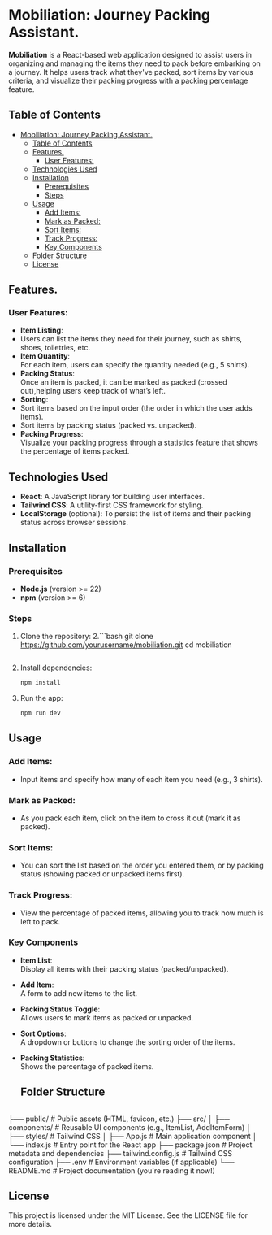 
# Mobiliation: Journey Packing Assistant.

**Mobiliation** is a React-based web application designed to assist users in organizing and managing the items they need to pack before embarking on a journey. It helps users track what they've packed, sort items by various criteria, and visualize their packing progress with a packing percentage feature.

## Table of Contents
- [Mobiliation: Journey Packing Assistant.](#mobiliation-journey-packing-assistant)
  - [Table of Contents](#table-of-contents)
  - [Features.](#features)
    - [User Features:](#user-features)
  - [Technologies Used](#technologies-used)
  - [Installation](#installation)
    - [Prerequisites](#prerequisites)
    - [Steps](#steps)
  - [Usage](#usage)
    - [Add Items:](#add-items)
    - [Mark as Packed:](#mark-as-packed)
    - [Sort Items:](#sort-items)
    - [Track Progress:](#track-progress)
    - [Key Components](#key-components)
  - [Folder Structure](#folder-structure)
  - [License](#license)

## Features.

### User Features:

- **Item Listing**:  
-  Users can list the items they need for their journey, such as shirts, shoes, toiletries, etc.
-   **Item Quantity**:  
  For each item, users can specify the quantity needed (e.g., 5 shirts).
  - **Packing Status**:  
  Once an item is packed, it can be marked as packed (crossed out),helping users keep track of what’s left.
  - **Sorting**:  
  - Sort items based on the input order (the order in which the user adds items).
  - Sort items by packing status (packed vs. unpacked).
  - **Packing Progress**:  
  Visualize your packing progress through a statistics feature that shows the percentage of items packed.

  ## Technologies Used
- **React**: A JavaScript library for building user interfaces.
- **Tailwind CSS**: A utility-first CSS framework for styling.
- **LocalStorage** (optional): To persist the list of items and their packing status across browser sessions.

## Installation

### Prerequisites
- **Node.js** (version >= 22)
- **npm** (version >= 6)

### Steps

1. Clone the repository:
2.```bash
    git clone https://github.com/yourusername/mobiliation.git
    cd mobiliation
    ```

2. Install dependencies:

    ```bash
    npm install
    ```

3. Run the app:

    ```bash
    npm run dev
    ```

## Usage

### Add Items:
- Input items and specify how many of each item you need (e.g., 3 shirts).

### Mark as Packed:
- As you pack each item, click on the item to cross it out (mark it as packed).

### Sort Items:
- You can sort the list based on the order you entered them, or by packing status (showing packed or unpacked items first).

### Track Progress:
- View the percentage of packed items, allowing you to track how much is left to pack.

### Key Components

- **Item List**:  
  Display all items with their packing status (packed/unpacked).

- **Add Item**:  
  A form to add new items to the list.

- **Packing Status Toggle**:  
  Allows users to mark items as packed or unpacked.

- **Sort Options**:  
  A dropdown or buttons to change the sorting order of the items.

- **Packing Statistics**:  
  Shows the percentage of packed items.

  ## Folder Structure

  ```bash
├── public/                 # Public assets (HTML, favicon, etc.)
├── src/
│   ├── components/         # Reusable UI components (e.g., ItemList, AddItemForm)
│   ├── styles/             # Tailwind CSS 
│   ├── App.js              # Main application component
│   └── index.js            # Entry point for the React app
├── package.json            # Project metadata and dependencies
├── tailwind.config.js      # Tailwind CSS configuration
├── .env                    # Environment variables (if applicable)
└── README.md               # Project documentation (you're reading it now!)

## License
This project is licensed under the MIT License. See the LICENSE file for more details.
